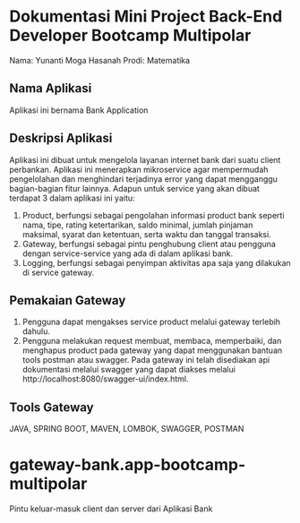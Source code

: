 # Dokumentasi Mini Project Back-End Developer Bootcamp Multipolar

Nama: Yunanti Moga Hasanah
Prodi: Matematika

##  Nama Aplikasi
Aplikasi ini bernama Bank Application

## Deskripsi Aplikasi
Aplikasi ini dibuat untuk mengelola layanan internet bank dari suatu client perbankan. Aplikasi ini menerapkan mikroservice agar mempermudah pengelolahan dan menghindari terjadinya error yang dapat mengganggu bagian-bagian fitur lainnya. Adapun untuk service yang akan dibuat terdapat 3 dalam aplikasi ini yaitu:
1. Product, berfungsi sebagai pengolahan informasi product bank seperti nama, tipe, rating ketertarikan, saldo minimal, jumlah pinjaman maksimal, syarat dan ketentuan, serta waktu dan tanggal transaksi.
2. Gateway, berfungsi sebagai pintu penghubung client atau pengguna dengan service-service yang ada di dalam aplikasi bank.
3. Logging, berfungsi sebagai penyimpan aktivitas apa saja yang dilakukan di service gateway.

## Pemakaian Gateway
1. Pengguna dapat mengakses service product melalui gateway terlebih dahulu.
2. Pengguna melakukan request membuat, membaca, memperbaiki, dan menghapus product pada gateway yang dapat menggunakan bantuan tools postman atau swagger. Pada gateway ini telah disediakan api dokumentasi melalui swagger yang dapat diakses melalui http://localhost:8080/swagger-ui/index.html.

## Tools Gateway
JAVA, SPRING BOOT, MAVEN, LOMBOK, SWAGGER, POSTMAN

# gateway-bank.app-bootcamp-multipolar
Pintu keluar-masuk client dan server dari Aplikasi Bank
